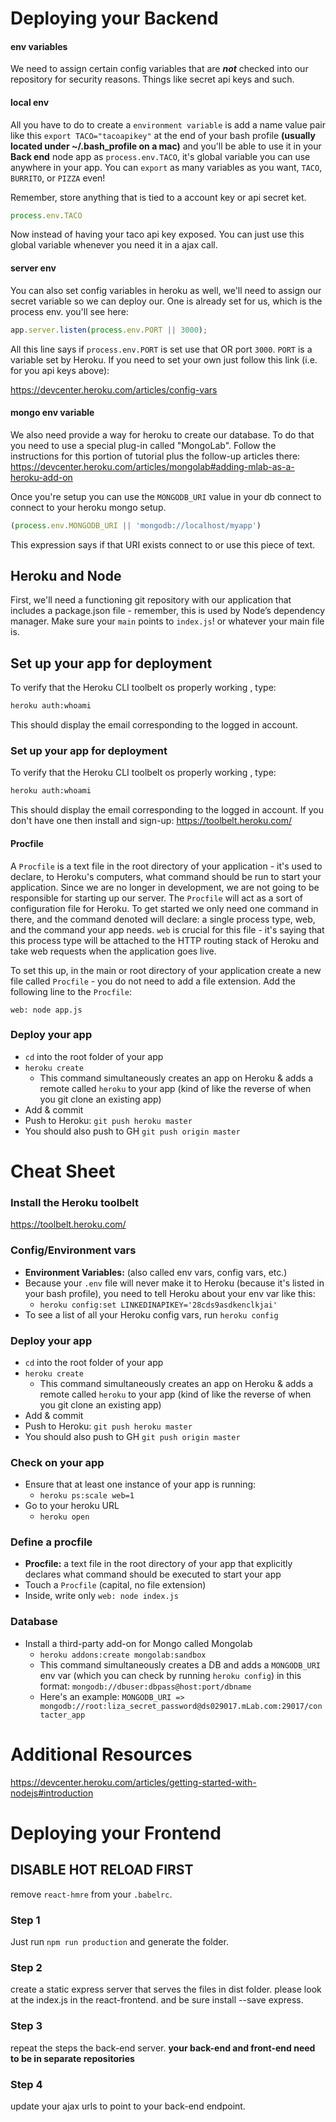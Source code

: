 # Deploying your Backend
#### env variables

We need to assign certain config variables that are ***not*** checked into our repository for security reasons. Things like secret api keys and such.

#### local env

All you have to do to create a `environment variable` is add a name value pair like this `export TACO="tacoapikey"` at the end of your bash profile **(usually located under ~/.bash_profile on a mac)** and you'll be able to use it in your **Back end** node app as `process.env.TACO`, it's global variable you can use anywhere in your app. You can `export` as many variables as you want, `TACO`, `BURRITO`, or `PIZZA` even!

Remember, store anything that is tied to a account key or api secret ket.

```js
process.env.TACO
```
Now instead of having your taco api key exposed. You can just use this global variable whenever you need it in a ajax call.

#### server env

You can also set config variables in heroku as well, we'll need to assign our secret variable so we can deploy our. One is already set for us, which is the process env. you'll see here:

```js
app.server.listen(process.env.PORT || 3000);
```

All this line says if `process.env.PORT` is set use that OR
port `3000`. `PORT` is a variable set by Heroku. If you need to set your own just follow this link (i.e. for you api keys above):

https://devcenter.heroku.com/articles/config-vars

#### mongo env variable

We also need provide a way for heroku to create our database. To do that you need to use a special plug-in called "MongoLab". Follow the instructions for this portion of tutorial plus the follow-up articles there: https://devcenter.heroku.com/articles/mongolab#adding-mlab-as-a-heroku-add-on

Once you're setup you can use the `MONGODB_URI` value in your db connect to connect to your heroku mongo setup.

```javascript
(process.env.MONGODB_URI || 'mongodb://localhost/myapp')
```
This expression says if that URI exists connect to or use this piece of text.

## Heroku and Node

First, we'll need a functioning git repository with our application that includes a package.json file - remember, this is used by Node’s dependency manager. Make sure your `main` points to `index.js`! or whatever your main file is.

## Set up your app for deployment

To verify that the Heroku CLI toolbelt os properly working , type:

```bash
heroku auth:whoami
```

This should display the email corresponding to the logged in account.


### Set up your app for deployment

To verify that the Heroku CLI toolbelt os properly working , type:

```bash
heroku auth:whoami
```

This should display the email corresponding to the logged in account.
If you don't have one then install and sign-up: https://toolbelt.heroku.com/

#### Procfile

A `Procfile` is a text file in the root directory of your application - it's used to declare, to Heroku's computers, what command should be run to start your application. Since we are no longer in development, we are not going to be responsible for starting up our server. The `Procfile` will act as a sort of configuration file for Heroku.  To get started we only need one command in there, and the command denoted will declare: a single process type, web, and the command your app needs. `web` is crucial for this file - it's saying that this process type will be attached to the HTTP routing stack of Heroku and take web requests when the application goes live.

To set this up, in the main or root directory of your application create a new file called `Procfile` - you do not need to add a file extension. Add the following line to the `Procfile`:

```
web: node app.js
```

### Deploy your app
- `cd` into the root folder of your app
- `heroku create`
  - This command simultaneously creates an app on Heroku & adds a remote called `heroku` to your app (kind of like the reverse of when you git clone an existing app)
- Add & commit
- Push to Heroku: `git push heroku master`
- You should also push to GH `git push origin master`

# Cheat Sheet

### Install the Heroku toolbelt
https://toolbelt.heroku.com/


### Config/Environment vars
- **Environment Variables:** (also called env vars, config vars, etc.)
- Because your `.env` file will never make it to Heroku (because it's listed in your bash profile), you need to tell Heroku about your env var like this:
  - `heroku config:set LINKEDINAPIKEY='28cds9asdkenclkjai'`
- To see a list of all your Heroku config vars, run `heroku config`

### Deploy your app
- `cd` into the root folder of your app
- `heroku create`
  - This command simultaneously creates an app on Heroku & adds a remote called `heroku` to your app (kind of like the reverse of when you git clone an existing app)
- Add & commit
- Push to Heroku: `git push heroku master`
- You should also push to GH `git push origin master`

### Check on your app
- Ensure that at least one instance of your app is running:
  - `heroku ps:scale web=1`
- Go to your heroku URL
  - `heroku open`

### Define a procfile
  - **Procfile:** a text file in the root directory of your app that explicitly declares what command should be executed to start your app
  - Touch a `Procfile` (capital, no file extension)
  - Inside, write only `web: node index.js`

### Database
  - Install a third-party add-on for Mongo called Mongolab  
    - `heroku addons:create mongolab:sandbox`
    - This command simultaneously creates a DB and adds a `MONGODB_URI` env var (which you can check by running `heroku config`) in this format: `mongodb://dbuser:dbpass@host:port/dbname`
    - Here's an example: `MONGODB_URI => mongodb://root:liza_secret_password@ds029017.mLab.com:29017/contacter_app`


# Additional Resources
https://devcenter.heroku.com/articles/getting-started-with-nodejs#introduction

# Deploying your Frontend

## DISABLE HOT RELOAD FIRST
remove `react-hmre` from your `.babelrc`.

### Step 1
Just run `npm run production` and generate the folder.

### Step 2
create a static express server that serves the files in dist
folder. please look at the index.js in the react-frontend.
and be sure install --save express.

### Step 3
repeat the steps the back-end server. **your back-end and front-end
need to be in separate repositories**

### Step 4
update your ajax urls to point to your back-end endpoint.
